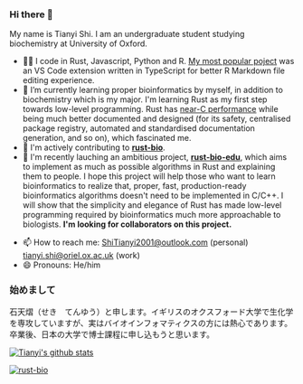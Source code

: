 ### Hi there 👋

My name is Tianyi Shi. I am an undergraduate student studying biochemistry at University of Oxford.

<!-- - 🔭 I’m currently working on parsing PDB files in Rust with nom. -->
- 👨‍💻 I code in Rust, Javascript, Python and R. [My most popular poject](https://github.com/TianyiShi2001/rmarkdown-vscode) was an VS Code extension written in TypeScript for better R Markdown file editing experience.
- 🌱 I’m currently learning proper bioinformatics by myself, in addition to biochemistry which is my major. I'm learning Rust as my first step towards low-level programming. Rust has [near-C performance](https://benchmarksgame-team.pages.debian.net/benchmarksgame/q6600/which-programs-are-fastest.html) while being much better documented and designed (for its safety, centralised package registry, automated and standardised documentation generation, and so on), which fascinated me.
- 🧬 I'm actively contributing to [**rust-bio**](https://github.com/rust-bio/rust-bio).
- 🦀 I'm recently lauching an ambitious project, [**rust-bio-edu**](https://github.com/TianyiShi2001/rust-bio-edu), which aims to implement as much as possible algorithms in Rust and explaining them to people. I hope this project will help those who want to learn bioinformatics to realize that, proper, fast, production-ready bioinformatics algorithms doesn't need to be implemented in C/C++. I will show that the simplicity and elegance of Rust has made low-level programming required by bioinformatics much more approachable to biologists. **I'm looking for collaborators on this project.**
<!--- 👯 I’m looking to collaborate on ...
- 🤔 I’m looking for help with ...
- 💬 Ask me about ...-->
- 📫 How to reach me: ShiTianyi2001@outlook.com (personal) tianyi.shi@oriel.ox.ac.uk (work)
- 😄 Pronouns: He/him
<!-- - ⚡ Fun fact: ...
-->

### 始めまして

石天熠（せき　てんゆう）と申します。イギリスのオクスフォード大学で生化学を専攻していますが、実はバイオインフォマティクスの方には熱心であります。卒業後、日本の大学で博士課程に申し込もうと思います。

[![Tianyi's github stats](https://github-readme-stats.vercel.app/api?username=TianyiShi2001)](https://github.com/TianyiShi2001/github-readme-stats)

[![rust-bio](https://github-readme-stats.vercel.app/api/pin/?username=rust-bio&repo=rust-bio)](https://github.com/rust-bio/rust-bio)
